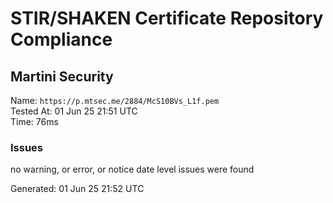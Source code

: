 # STIR/SHAKEN Certificate Repository Compliance

## Martini Security

Name: `https://p.mtsec.me/2884/McS10BVs_L1f.pem`\
Tested At: 01 Jun 25 21:51 UTC\
Time: 76ms

### Issues

no warning, or error, or notice date level issues were found

Generated: 01 Jun 25 21:52 UTC
